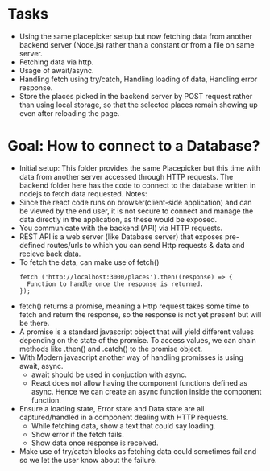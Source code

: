 # Tasks
  * Using the same placepicker setup but now fetching data from another backend
    server (Node.js) rather than a constant or from a file on same server.
  * Fetching data via http.
  * Usage of await/async.
  * Handling fetch using try/catch, Handling loading of data, Handling error response.
  * Store the places picked in the backend server by POST request rather than
    using local storage, so that the selected places remain showing up even after
    reloading the page.
# Goal: How to connect to a Database?
  * Initial setup: This folder provides the same Placepicker but this time with data from
    another server accessed through HTTP requests. The backend folder here has the
    code to connect to the database written in nodejs to fetch data requested.
  Notes:
  * Since the react code runs on browser(client-side application) and can be
    viewed by the end user, it is not secure to connect and manage the data
    directly in the application, as these would be exposed.
  * You communicate with the backend (API) via HTTP requests.
  * REST API is a web server (like Database server) that exposes pre-defined
    routes/urls to which you can send Http requests & data and recieve back data.
  * To fetch the data, can make use of fetch()
    ```
    fetch ('http://localhost:3000/places').then((response) => {
      Function to handle once the response is returned.
    });
    ```
  * fetch() returns a promise, meaning a Http request takes some time to fetch
    and return the response, so the response is not yet present but will be there.
  * A promise is a standard javascript object that will yield
    different values depending on the state of the promise. To access values,
    we can chain methods like .then() and .catch() to the promise object.
  * With Modern javascript another way of handling promisses is using await, async.
    * await should be used in conjuction with async.
    * React does not allow having the component functions defined as async. Hence
      we can create an async function inside the component function.
  * Ensure a loading state, Error state and Data state are all captured/handled
    in a component dealing with HTTP requests.
      * While fetching data, show a text that could say loading.
      * Show error if the fetch fails.
      * Show data once response is received.
  * Make use of try/catch blocks as fetching data could sometimes fail and so we
    let the user know about the failure.


